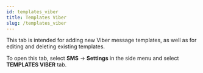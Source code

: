 ```yaml
---
id: templates_viber
title: Templates Viber
slug: /templates_viber
---
```


This tab is intended for adding new Viber message templates, as well as for editing and deleting existing templates.

To open this tab, select **SMS** → **Settings** in the side menu and select **TEMPLATES VIBER** tab.
